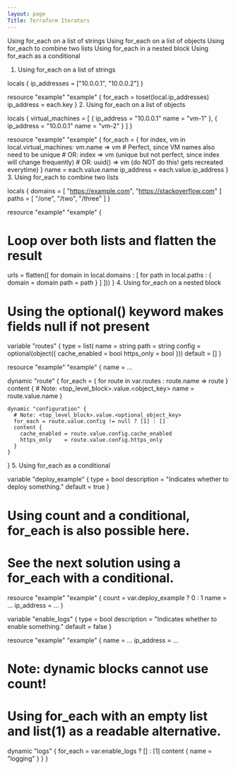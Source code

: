 ```yaml
---
layout: page
Title: Terraform Iterators
---
```


Using for_each on a list of strings
Using for_each on a list of objects
Using for_each to combine two lists
Using for_each in a nested block
Using for_each as a conditional

1. Using for_each on a list of strings

locals {
  ip_addresses = ["10.0.0.1", "10.0.0.2"]
}

resource "example" "example" {
  for_each   = toset(local.ip_addresses)
  ip_address = each.key
}
2. Using for_each on a list of objects

locals {
  virtual_machines = [
    {
      ip_address = "10.0.0.1"
      name       = "vm-1"
    },
    {
      ip_address = "10.0.0.1"
      name       = "vm-2"
    }
  ]
}    

resource "example" "example" {
  for_each   = {
    for index, vm in local.virtual_machines:
    vm.name => vm # Perfect, since VM names also need to be unique
    # OR: index => vm (unique but not perfect, since index will change frequently)
    # OR: uuid() => vm (do NOT do this! gets recreated everytime)
  }
  name       = each.value.name
  ip_address = each.value.ip_address
}
3. Using for_each to combine two lists

locals {
  domains = [
    "https://example.com",
    "https://stackoverflow.com"
  ]
  paths = [
    "/one",
    "/two",
    "/three"
  ]
}
    
resource "example" "example" {
  # Loop over both lists and flatten the result
  urls = flatten([
    for domain in local.domains : [
      for path in local.paths : {
        domain = domain
        path   = path
      }
    ]
  ]))
}
4. Using for_each on a nested block

# Using the optional() keyword makes fields null if not present
variable "routes" {
  type = list(
    name   = string
    path   = string
    config = optional(object({
      cache_enabled = bool
      https_only    = bool
    }))
  default = []
}

resource "example" "example" {
  name = ...
  
  dynamic "route" {
    for_each = {
      for route in var.routes :
      route.name => route
    }
    content {
      # Note: <top_level_block>.value.<object_key>
      name = route.value.name
    }
    
    dynamic "configuration" {
      # Note: <top_level_block>.value.<optional_object_key>
      for_each = route.value.config != null ? [1] : []
      content {
        cache_enabled = route.value.config.cache_enabled
        https_only    = route.value.config.https_only
      }
    }
  }
5. Using for_each as a conditional

variable "deploy_example" {
  type        = bool
  description = "Indicates whether to deploy something."
  default     = true
}

# Using count and a conditional, for_each is also possible here.
# See the next solution using a for_each with a conditional.
resource "example" "example" {
  count      = var.deploy_example ? 0 : 1
  name       = ...
  ip_address = ...
}

variable "enable_logs" {
  type        = bool
  description = "Indicates whether to enable something."
  default     = false
}

resource "example" "example" {
  name       = ...
  ip_address = ...

  # Note: dynamic blocks cannot use count!
  # Using for_each with an empty list and list(1) as a readable alternative. 
  dynamic "logs" {
    for_each = var.enable_logs ? [] : [1]
    content {
      name     = "logging"
    }
  }
}